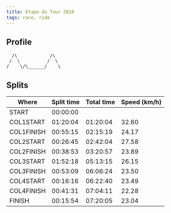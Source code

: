 ```yaml
---
title: Etape du Tour 2018
tags: race, ride
---
```


Profile
------
```
  /\            /\
 /  \          /  \
/    \/\______/    \
```

Splits
------

| Where      | Split time | Total time | Speed (km/h) |
| ---------- | ---------- | ---------- | ------------ |
| START      | 00:00:00   |            |              |
| COL1START  | 01:20:04   | 01:20:04   | 32.60        |
| COL1FINISH | 00:55:15   | 02:15:19   | 24.17        |
| COL2START  | 00:26:45   | 02:42:04   | 27.58        |
| COL2FINISH | 00:38:53   | 03:20:57   | 23.89        |
| COL3START  | 01:52:18   | 05:13:15   | 26.15        |
| COL3FINISH | 00:53:09   | 06:06:24   | 23.50        |
| COL4START  | 00:16:16   | 06:22:40   | 23.49        |
| COL4FINISH | 00:41:31   | 07:04:11   | 22.28        |
| FINISH     | 00:15:54   | 07:20:05   | 23.04        |
